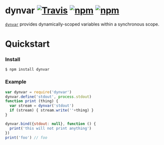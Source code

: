 # dynvar [![Travis](https://img.shields.io/travis/zkat/dynvar.svg)]() [![npm](https://img.shields.io/npm/v/dynvar.svg)]() [![npm](https://img.shields.io/npm/l/dynvar.svg)]()

[`dynvar`](https://github.com/zkat/dynvar) provides dynamically-scoped variables
within a synchronous scope.

# Quickstart

### Install

`$ npm install dynvar`

### Example

```javascript
var dynvar = require('dynvar')
dynvar.define('stdout', process.stdout)
function print (thing) {
  var stream = dynvar('stdout')
  if (stream) { stream.write(''+thing) }
}

dynvar.bind({stdout: null}, function () {
  print('this will not print anything')
})
print('foo') // foo
```
